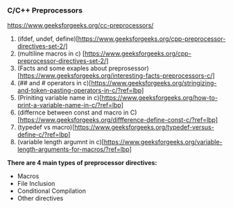 ### __C/C++ Preprocessors__

https://www.geeksforgeeks.org/cc-preprocessors/
1. (ifdef, undef, define)[https://www.geeksforgeeks.org/cpp-preprocessor-directives-set-2/]
2. (multiline macros in c) [https://www.geeksforgeeks.org/cpp-preprocessor-directives-set-2/]
3. (Facts and some exaples about preprosessor)[https://www.geeksforgeeks.org/interesting-facts-preprocessors-c/]
4. (## and # operators in c)[https://www.geeksforgeeks.org/stringizing-and-token-pasting-operators-in-c/?ref=lbp]
5. (Priniting variable name in c)[https://www.geeksforgeeks.org/how-to-print-a-variable-name-in-c/?ref=lbp]
6. (differnce between const and macro in C)[https://www.geeksforgeeks.org/diffference-define-const-c/?ref=lbp]
7. (typedef vs macro)[https://www.geeksforgeeks.org/typedef-versus-define-c/?ref=lbp]
8. (variable length argumnt in c)[https://www.geeksforgeeks.org/variable-length-arguments-for-macros/?ref=lbp]

__There are 4 main types of preprocessor directives:__  

- Macros
- File Inclusion
- Conditional Compilation
- Other directives
